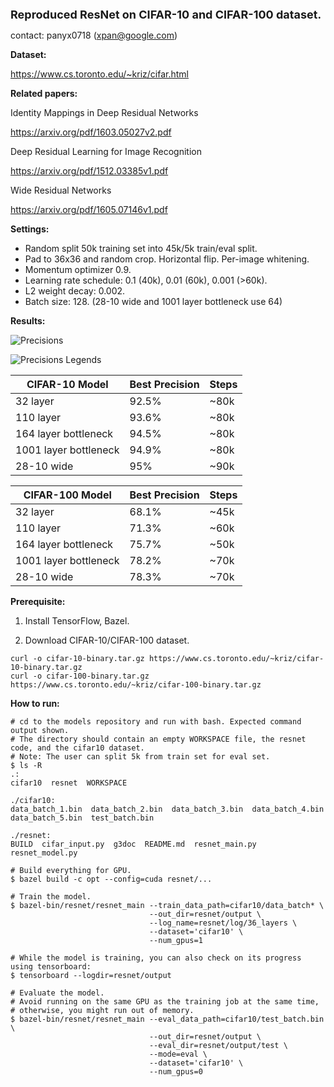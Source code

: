 <font size=4><b>Reproduced ResNet on CIFAR-10 and CIFAR-100 dataset.</b></font>

contact: panyx0718 (xpan@google.com)

<b>Dataset:</b>

https://www.cs.toronto.edu/~kriz/cifar.html

<b>Related papers:</b>

Identity Mappings in Deep Residual Networks

https://arxiv.org/pdf/1603.05027v2.pdf

Deep Residual Learning for Image Recognition

https://arxiv.org/pdf/1512.03385v1.pdf

Wide Residual Networks

https://arxiv.org/pdf/1605.07146v1.pdf

<b>Settings:</b>

* Random split 50k training set into 45k/5k train/eval split.
* Pad to 36x36 and random crop. Horizontal flip. Per-image whitening.
* Momentum optimizer 0.9.
* Learning rate schedule: 0.1 (40k), 0.01 (60k), 0.001 (>60k).
* L2 weight decay: 0.002.
* Batch size: 128. (28-10 wide and 1001 layer bottleneck use 64)

<b>Results:</b>

![Precisions](g3doc/cifar_resnet.gif)

![Precisions Legends](g3doc/cifar_resnet_legends.gif)

CIFAR-10 Model|Best Precision|Steps
--------------|--------------|------
32 layer|92.5%|~80k
110 layer|93.6%|~80k
164 layer bottleneck|94.5%|~80k
1001 layer bottleneck|94.9%|~80k
28-10 wide|95%|~90k

CIFAR-100 Model|Best Precision|Steps
---------------|--------------|-----
32 layer|68.1%|~45k
110 layer|71.3%|~60k
164 layer bottleneck|75.7%|~50k
1001 layer bottleneck|78.2%|~70k
28-10 wide|78.3%|~70k

<b>Prerequisite:</b>

1. Install TensorFlow, Bazel.

2. Download CIFAR-10/CIFAR-100 dataset.

```shell
curl -o cifar-10-binary.tar.gz https://www.cs.toronto.edu/~kriz/cifar-10-binary.tar.gz
curl -o cifar-100-binary.tar.gz https://www.cs.toronto.edu/~kriz/cifar-100-binary.tar.gz
```

<b>How to run:</b>

```shell
# cd to the models repository and run with bash. Expected command output shown.
# The directory should contain an empty WORKSPACE file, the resnet code, and the cifar10 dataset.
# Note: The user can split 5k from train set for eval set.
$ ls -R
.:
cifar10  resnet  WORKSPACE

./cifar10:
data_batch_1.bin  data_batch_2.bin  data_batch_3.bin  data_batch_4.bin
data_batch_5.bin  test_batch.bin

./resnet:
BUILD  cifar_input.py  g3doc  README.md  resnet_main.py  resnet_model.py

# Build everything for GPU.
$ bazel build -c opt --config=cuda resnet/...

# Train the model.
$ bazel-bin/resnet/resnet_main --train_data_path=cifar10/data_batch* \
                               --out_dir=resnet/output \
                               --log_name=resnet/log/36_layers \
                               --dataset='cifar10' \
                               --num_gpus=1

# While the model is training, you can also check on its progress using tensorboard:
$ tensorboard --logdir=resnet/output

# Evaluate the model.
# Avoid running on the same GPU as the training job at the same time,
# otherwise, you might run out of memory.
$ bazel-bin/resnet/resnet_main --eval_data_path=cifar10/test_batch.bin \
                               --out_dir=resnet/output \
                               --eval_dir=resnet/output/test \
                               --mode=eval \
                               --dataset='cifar10' \
                               --num_gpus=0
```
